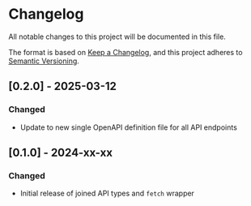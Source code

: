 # Changelog

All notable changes to this project will be documented in this file.

The format is based on [Keep a Changelog](https://keepachangelog.com/en/1.1.0/),
and this project adheres to [Semantic Versioning](https://semver.org/spec/v2.0.0.html).


## [0.2.0] - 2025-03-12

### Changed

- Update to new single OpenAPI definition file for all API endpoints

## [0.1.0] - 2024-xx-xx

### Changed

- Initial release of joined API types and `fetch` wrapper
